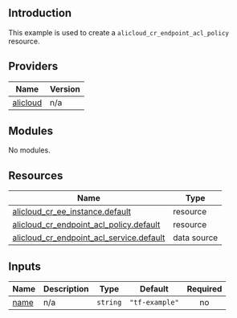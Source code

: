 ## Introduction

This example is used to create a `alicloud_cr_endpoint_acl_policy` resource.

<!-- BEGIN_TF_DOCS -->
## Providers

| Name | Version |
|------|---------|
| <a name="provider_alicloud"></a> [alicloud](#provider\_alicloud) | n/a |

## Modules

No modules.

## Resources

| Name | Type |
|------|------|
| [alicloud_cr_ee_instance.default](https://registry.terraform.io/providers/aliyun/alicloud/latest/docs/resources/cr_ee_instance) | resource |
| [alicloud_cr_endpoint_acl_policy.default](https://registry.terraform.io/providers/aliyun/alicloud/latest/docs/resources/cr_endpoint_acl_policy) | resource |
| [alicloud_cr_endpoint_acl_service.default](https://registry.terraform.io/providers/aliyun/alicloud/latest/docs/data-sources/cr_endpoint_acl_service) | data source |

## Inputs

| Name | Description | Type | Default | Required |
|------|-------------|------|---------|:--------:|
| <a name="input_name"></a> [name](#input\_name) | n/a | `string` | `"tf-example"` | no |
<!-- END_TF_DOCS -->
